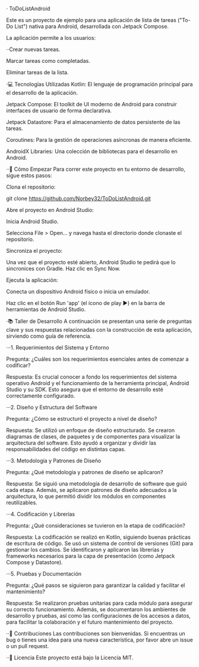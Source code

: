  · ToDoListAndroid

 
Este es un proyecto de ejemplo para una aplicación de lista de tareas ("To-Do List") nativa para Android, desarrollada con Jetpack Compose.

La aplicación permite a los usuarios:

··Crear nuevas tareas.

Marcar tareas como completadas.

Eliminar tareas de la lista.

·💻 Tecnologías Utilizadas
Kotlin: El lenguaje de programación principal para el desarrollo de la aplicación.

Jetpack Compose: El toolkit de UI moderno de Android para construir interfaces de usuario de forma declarativa.

Jetpack Datastore: Para el almacenamiento de datos persistente de las tareas.

Coroutines: Para la gestión de operaciones asíncronas de manera eficiente.

AndroidX Libraries: Una colección de bibliotecas para el desarrollo en Android.

··🚀 Cómo Empezar
Para correr este proyecto en tu entorno de desarrollo, sigue estos pasos:

Clona el repositorio:

git clone https://github.com/Norbey32/ToDoListAndroid.git

Abre el proyecto en Android Studio:

Inicia Android Studio.

Selecciona File > Open... y navega hasta el directorio donde clonaste el repositorio.

Sincroniza el proyecto:

Una vez que el proyecto esté abierto, Android Studio te pedirá que lo sincronices con Gradle. Haz clic en Sync Now.

Ejecuta la aplicación:

Conecta un dispositivo Android físico o inicia un emulador.

Haz clic en el botón Run 'app' (el ícono de play ▶️) en la barra de herramientas de Android Studio.

·📚 Taller de Desarrollo
A continuación se presentan una serie de preguntas clave y sus respuestas relacionadas con la construcción de esta aplicación, sirviendo como guía de referencia.

···1. Requerimientos del Sistema y Entorno

Pregunta: ¿Cuáles son los requerimientos esenciales antes de comenzar a codificar?

Respuesta: Es crucial conocer a fondo los requerimientos del sistema operativo Android y el funcionamiento de la herramienta principal, Android Studio y su SDK. Esto asegura que el entorno de desarrollo esté correctamente configurado.

···2. Diseño y Estructura del Software

Pregunta: ¿Cómo se estructuró el proyecto a nivel de diseño?

Respuesta: Se utilizó un enfoque de diseño estructurado. Se crearon diagramas de clases, de paquetes y de componentes para visualizar la arquitectura del software. Esto ayudó a organizar y dividir las responsabilidades del código en distintas capas.

···3. Metodología y Patrones de Diseño

Pregunta: ¿Qué metodología y patrones de diseño se aplicaron?

Respuesta: Se siguió una metodología de desarrollo de software que guió cada etapa. Además, se aplicaron patrones de diseño adecuados a la arquitectura, lo que permitió dividir los módulos en componentes reutilizables.

···4. Codificación y Librerías

Pregunta: ¿Qué consideraciones se tuvieron en la etapa de codificación?

Respuesta: La codificación se realizó en Kotlin, siguiendo buenas prácticas de escritura de código. Se usó un sistema de control de versiones (Git) para gestionar los cambios. Se identificaron y aplicaron las librerías y frameworks necesarios para la capa de presentación (como Jetpack Compose y Datastore).

···5. Pruebas y Documentación

Pregunta: ¿Qué pasos se siguieron para garantizar la calidad y facilitar el mantenimiento?

Respuesta: Se realizaron pruebas unitarias para cada módulo para asegurar su correcto funcionamiento. Además, se documentaron los ambientes de desarrollo y pruebas, así como las configuraciones de los accesos a datos, para facilitar la colaboración y el futuro mantenimiento del proyecto.

··🤝 Contribuciones
Las contribuciones son bienvenidas. Si encuentras un bug o tienes una idea para una nueva característica, por favor abre un issue o un pull request.

··📝 Licencia
Este proyecto está bajo la Licencia MIT.
